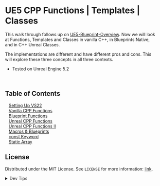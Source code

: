 # UE5 CPP Functions | Templates | Classes


<!-- OVERVIEW -->
This walk through follows up on [UE5-Blueprint-Overview](https://github.com/maubanel/UE5-BP-Overview/tree/main). Now we will look at Functions, Templates and Classes in vanilla C++, in Blueprints Native, and in C++ Unreal Classes.

The implementations are different and have different pros and cons.  This will explore these three concepts in all three contexts.

* Tested on Unreal Engine 5.2

<br>

<!-- TOC -->
## Table of Contents

<kbd></kbd> &nbsp;&nbsp; [Setting Up VS22](setting-up/README.md#user-content-setting-up-unreal) <br>
<kbd></kbd> &nbsp;&nbsp; [Vanilla CPP Functions](vanilla-functions/README.md#user-content-vanilla-cpp-functions) <br>
<kbd></kbd> &nbsp;&nbsp; [Blueprint Functions](bp-functions/README.md#user-content-blueprint-functions) <br>
<kbd></kbd> &nbsp;&nbsp; [Unreal CPP Functions](unreal-cpp-functions/README.md#user-content-unreal-cpp-functions) <br>
<kbd></kbd> &nbsp;&nbsp; [Unreal CPP Functions II](unreal-cpp-functions-ii/README.md#user-content-unreal-cpp-functions-ii) <br>
<kbd></kbd> &nbsp;&nbsp; [Macros & Blueprints](macros/README.md#user-content-macros--blueprints) <br>
<kbd></kbd> &nbsp;&nbsp; [const Keyword](const/README.md#user-content-const-keyword) <br>
<kbd></kbd> &nbsp;&nbsp; [Static Array](static-array/README.md#user-content-static-array) <br>


<!-- LICENSE -->
## License
Distributed under the MIT License. See `LICENSE` for more information: [link](LICENSE).

</details>
<details><summary>Dev Tips</summary>
make git m="add commit message"
</details>